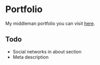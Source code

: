 # Portfolio
My middleman portfolio you can visit <a target="_blank" href="http://solaldussout-revel.com">here</a>.

## Todo
  
- Social networks in about section
- Meta description


